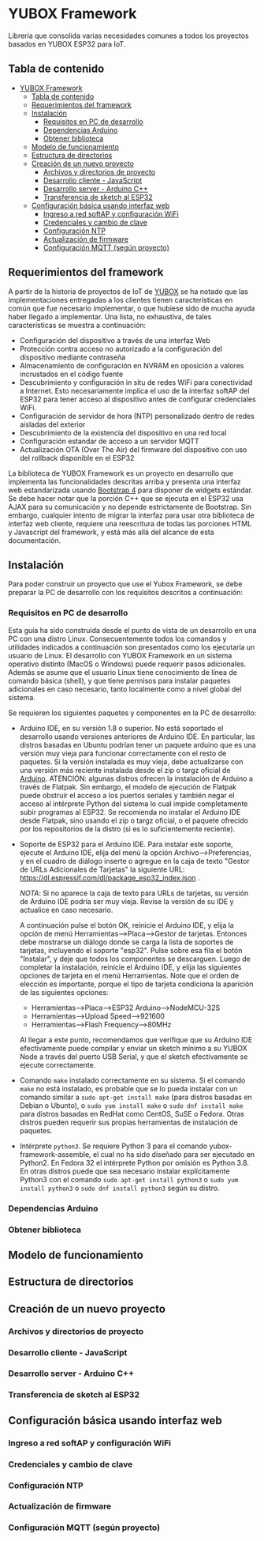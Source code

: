 # YUBOX Framework
Librería que consolida varias necesidades comunes a todos los proyectos basados en YUBOX ESP32 para IoT.

## Tabla de contenido
- [YUBOX Framework](#yubox-framework)
  - [Tabla de contenido](#tabla-de-contenido)
  - [Requerimientos del framework](#requerimientos-del-framework)
  - [Instalación](#instalación)
    - [Requisitos en PC de desarrollo](#requisitos-en-pc-de-desarrollo)
    - [Dependencias Arduino](#dependencias-arduino)
    - [Obtener biblioteca](#obtener-biblioteca)
  - [Modelo de funcionamiento](#modelo-de-funcionamiento)
  - [Estructura de directorios](#estructura-de-directorios)
  - [Creación de un nuevo proyecto](#creación-de-un-nuevo-proyecto)
    - [Archivos y directorios de proyecto](#archivos-y-directorios-de-proyecto)
    - [Desarrollo cliente - JavaScript](#desarrollo-cliente---javascript)
    - [Desarrollo server - Arduino C++](#desarrollo-server---arduino-c++)
    - [Transferencia de sketch al ESP32](#transferencia-de-sketch-al-ESP32)
  - [Configuración básica usando interfaz web](#configuración-básica-usando-interfaz-web)
    - [Ingreso a red softAP y configuración WiFi](#ingreso-a-red-softap-y-configuración-wifi)
    - [Credenciales y cambio de clave](#credenciales-y-cambio-de-clave)
    - [Configuración NTP](#configuración-ntp)
    - [Actualización de firmware](#actualización-de-firmware)
    - [Configuración MQTT (según proyecto)](#configuración-mqtt-según-proyecto)

## Requerimientos del framework

A partir de la historia de proyectos de IoT de [YUBOX](https://yubox.com/) se ha notado que las implementaciones
entregadas a los clientes tienen características en común que fue necesario implementar, o que hubiese sido
de mucha ayuda haber llegado a implementar. Una lista, no exhaustiva, de tales características se muestra
a continuación:
- Configuración del dispositivo a través de una interfaz Web
- Protección contra acceso no autorizado a la configuración del dispositivo mediante contraseña
- Almacenamiento de configuración en NVRAM en oposición a valores incrustados en el código fuente
- Descubrimiento y configuración in situ de redes WiFi para conectividad a Internet. Esto necesariamente implica
  el uso de la interfaz softAP del ESP32 para tener acceso al dispositivo antes de configurar credenciales
  WiFi.
- Configuración de servidor de hora (NTP) personalizado dentro de redes aisladas del exterior
- Descubrimiento de la existencia del dispositivo en una red local
- Configuración estandar de acceso a un servidor MQTT
- Actualización OTA (Over The Air) del firmware del dispositivo con uso del rollback disponible en el ESP32

La biblioteca de YUBOX Framework es un proyecto en desarrollo que implementa las funcionalidades descritas arriba
y presenta una interfaz web estandarizada usando [Bootstrap 4](https://getbootstrap.com/) para disponer de widgets
estándar. Se debe hacer notar que la porción C++ que se ejecuta en el ESP32 usa AJAX para su comunicación y no
depende estrictamente de Bootstrap. Sin embargo, cualquier intento de migrar la interfaz para usar otra biblioteca
de interfaz web cliente, requiere una reescritura de todas las porciones HTML y Javascript del framework, y está
más allá del alcance de esta documentación.

## Instalación

Para poder construir un proyecto que use el Yubox Framework, se debe preparar la PC de desarrollo con los requisitos
descritos a continuación:

### Requisitos en PC de desarrollo

Esta guía ha sido construida desde el punto de vista de un desarrollo en una PC con una distro Linux. Consecuentemente
todos los comandos y utilidades indicados a continuación son presentados como los ejecutaría un usuario de Linux. El
desarrollo con YUBOX Framework en un sistema operativo distinto (MacOS o Windows) puede requerir pasos adicionales.
Además se asume que el usuario Linux tiene conocimiento de línea de comando básica (shell), y que tiene permisos para
instalar paquetes adicionales en caso necesario, tanto localmente como a nivel global del sistema.

Se requieren los siguientes paquetes y componentes en la PC de desarrollo:
- Arduino IDE, en su versión 1.8 o superior. No está soportado el desarrollo usando versiones anteriores de Arduino IDE.
  En particular, las distros basadas en Ubuntu podrían tener un paquete arduino que es una versión muy vieja para
  funcionar correctamente con el resto de paquetes. Si la versión instalada es muy vieja, debe actualizarse con una
  versión más reciente instalada desde el zip o targz oficial de [Arduino](#https://www.arduino.cc/en/Main/Software).
  ATENCIÓN: algunas distros ofrecen la instalación de Arduino a través de Flatpak. Sin embargo, el modelo de ejecución
  de Flatpak puede obstruir el acceso a los puertos seriales y también negar el acceso al intérprete Python del sistema
  lo cual impide completamente subir programas al ESP32. Se recomienda no instalar el Arduino IDE desde Flatpak, sino
  usando el zip o targz oficial, o el paquete ofrecido por los repositorios de la distro (si es lo suficientemente
  reciente).
- Soporte de ESP32 para el Arduino IDE. Para instalar este soporte, ejecute el Arduino IDE, elija del menú la opción
  Archivo-->Preferencias, y en el cuadro de diálogo inserte o agregue en la caja de texto "Gestor de URLs Adicionales
  de Tarjetas" la siguiente URL: https://dl.espressif.com/dl/package_esp32_index.json .

  *NOTA*: Si no aparece la caja de texto para URLs de tarjetas, su versión de Arduino IDE podría ser muy vieja. Revise la
  versión de su IDE y actualice en caso necesario.

  A continuación pulse el botón OK, reinicie el Arduino IDE, y elija la opción de menú Herramientas-->Placa-->Gestor
  de tarjetas. Entonces debe mostrarse un diálogo donde se carga la lista de soportes de tarjetas, incluyendo el soporte
  "esp32". Pulse sobre esa fila el botón "Instalar", y deje que todos los componentes se descarguen. Luego de completar
  la instalación, reinicie el Arduino IDE, y elija las siguientes opciones de tarjeta en el menú Herramientas. Note que
  el orden de elección es importante, porque el tipo de tarjeta condiciona la aparición de las siguientes opciones:
  - Herramientas-->Placa-->ESP32 Arduino-->NodeMCU-32S
  - Herramientas-->Upload Speed-->921600
  - Herramientas-->Flash Frequency-->80MHz

  Al llegar a este punto, recomendamos que verifique que su Arduino IDE efectivamente puede compilar y enviar un sketch
  mínimo a su YUBOX Node a través del puerto USB Serial, y que el sketch efectivamente se ejecute correctamente.
- Comando `make` instalado correctamente en su sistema. Si el comando `make` no está instalado, es probable que se lo
  pueda instalar con un comando similar a `sudo apt-get install make` (para distros basadas en Debian o Ubunto), o
  `sudo yum install make` o `sudo dnf install make` para distros basadas en RedHat como CentOS, SuSE o Fedora. Otras
  distros pueden requerir sus propias herramientas de instalación de paquetes.
- Intérprete `python3`. Se requiere Python 3 para el comando yubox-framework-assemble, el cual no ha sido diseñado para
  ser ejecutado en Python2. En Fedora 32 el intérprete Python por omisión es Python 3.8. En otras distros puede que sea
  necesario instalar explícitamente Python3 con el comando `sudo apt-get install python3` o `sudo yum install python3`
  o `sudo dnf install python3` según su distro.


### Dependencias Arduino

### Obtener biblioteca

## Modelo de funcionamiento

## Estructura de directorios

## Creación de un nuevo proyecto

### Archivos y directorios de proyecto

### Desarrollo cliente - JavaScript

### Desarrollo server - Arduino C++

### Transferencia de sketch al ESP32

## Configuración básica usando interfaz web

### Ingreso a red softAP y configuración WiFi

### Credenciales y cambio de clave

### Configuración NTP

### Actualización de firmware

### Configuración MQTT (según proyecto)

